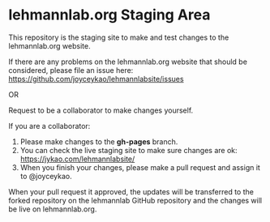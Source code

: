 # lehmannlab.org Staging Area

This repository is the staging site to make and test changes to the lehmannlab.org website.

If there are any problems on the lehmannlab.org website that should be considered, please file an issue here: https://github.com/joyceykao/lehmannlabsite/issues

OR 

Request to be a collaborator to make changes yourself.


If you are a collaborator:

1. Please make changes to the **gh-pages** branch.
2. You can check the live staging site to make sure changes are ok: https://jykao.com/lehmannlabsite/
3. When you finish your changes, please make a pull request and assign it to @joyceykao.

When your pull request it approved, the updates will be transferred to the forked repository on the lehmannlab GitHub repository and the changes will be live on lehmannlab.org.

